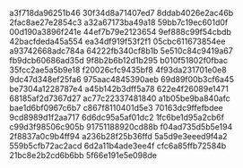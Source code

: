 a3f718da96251b46
30f34d8a71407ed7
8ddab4026e2ac46b
2fac8ae27e2854c3
a32a67173ba49a18
59bb7c19ec601d0f
00d190a3896f241e
44ef7b79e2123654
9ef888c99f54cbdb
42bacfdeda45a554
ea34df919f53f2f1
05cbc611673854ee
a93742668adc784a
64222fb340cf8b1b
5e510c84c9419a67
fb9dcb60686ad35d
9f8b2b6b12d1b295
b010f51802f0fbac
35fcc2ae5a5b9e18
f20026cfc9435bf8
4f93da231701e0e8
9dc47d348ef25fa6
975aac4845390aeb
69d89f00b3cf6a45
be7304a1228787e4
a45b142b3dff5a78
622e4f26089e1471
68185af2d7367d27
ac77c22337481840
a1b05be9ba840afc
bae1d6bf0967c6b7
c867f8110401d5e3
70163dc9ffefbdee
9cd8989d1f2aa717
6d6dc95a5af01dc2
1fc6be1d95a2cb6f
c99d3f98506c905b
91751188920cd88b
f04ad735d5b5e194
2f8837a0c9b4ff94
a236b28f25b36ffd
5a5d9e3eeed9f4a2
559b5cfb72ac2acd
6d2a11b4ade3ee4f
cfc6a85ffb72584b
21bc8e2b2cd6b6bb
5f66e191e5e098de
